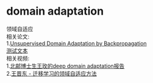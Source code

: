# domain adaptation
    
领域自适应  
相关论文:  
1.[Unsupervised Domain Adaptation by Backpropagation](http://proceedings.mlr.press/v37/ganin15.pdf)   
[测试文本](链接)  
相关视频:  
   1.[北邮博士生王玫的deep domain adaptation报告](https://www.bilibili.com/video/av39436440?from=search&seid=11867605786048294683)  
   2.[王晋东 - 迁移学习的领域自适应方法](https://www.bilibili.com/video/av17416830/?spm_id_from=333.788.videocard.7)  
